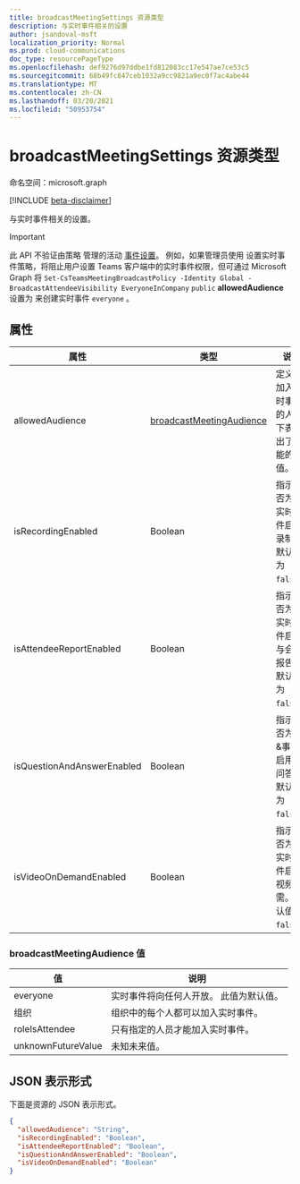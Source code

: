 ```yaml
---
title: broadcastMeetingSettings 资源类型
description: 与实时事件相关的设置
author: jsandoval-msft
localization_priority: Normal
ms.prod: cloud-communications
doc_type: resourcePageType
ms.openlocfilehash: def9276d97ddbe1fd812083cc17e547ae7ce53c5
ms.sourcegitcommit: 68b49fc847ceb1032a9cc9821a9ec0f7ac4abe44
ms.translationtype: MT
ms.contentlocale: zh-CN
ms.lasthandoff: 03/20/2021
ms.locfileid: "50953754"
---
```

# <a name="broadcastmeetingsettings-resource-type"></a>broadcastMeetingSettings 资源类型

命名空间：microsoft.graph

[!INCLUDE [beta-disclaimer](../../includes/beta-disclaimer.md)]

与实时事件相关的设置。

> [!IMPORTANT]
> 此 API 不验证由策略 管理的活动 [事件设置](/microsoftteams/teams-live-events/set-teams-live-events-policies-using-powershell)。
> 例如，如果管理员使用 设置实时事件策略，将阻止用户设置 Teams 客户端中的实时事件权限，但可通过 Microsoft Graph 将 `Set-CsTeamsMeetingBroadcastPolicy -Identity Global -BroadcastAttendeeVisibility EveryoneInCompany` `public` **allowedAudience** 设置为 来创建实时事件 `everyone` 。 

## <a name="properties"></a>属性

| 属性                   | 类型                     | 说明                                                                     |
| -------------------------- | ------------------------ | ------------------------------------------------------------------------------- |
| allowedAudience            | [broadcastMeetingAudience](#broadcastmeetingaudience-values) | 定义可加入实时事件的人。 下表列出了可能的值。 |
| isRecordingEnabled         | Boolean                  | 指示是否为此实时事件启用录制。 默认值为 `false`。          |
| isAttendeeReportEnabled    | Boolean                  | 指示是否为此实时事件启用与会者报告。 默认值为 `false`。    |
| isQuestionAndAnswerEnabled | Boolean                  | 指示是否为此&事件启用了问答。 默认值为 `false`。                |
| isVideoOnDemandEnabled     | Boolean                  | 指示是否为此实时事件启用视频按需。 默认值为 `false`。    |

### <a name="broadcastmeetingaudience-values"></a>broadcastMeetingAudience 值

| 值              | 说明                                                       |
| ------------------ | ----------------------------------------------------------------- |
| everyone           | 实时事件将向任何人开放。 此值为默认值。 |
| 组织       | 组织中的每个人都可以加入实时事件。                     |
| roleIsAttendee     | 只有指定的人员才能加入实时事件。                |
| unknownFutureValue | 未知未来值。                                             |

## <a name="json-representation"></a>JSON 表示形式

下面是资源的 JSON 表示形式。

<!-- {
  "blockType": "resource",
  "optionalProperties": [],
  "@odata.type": "microsoft.graph.broadcastMeetingSettings"
}-->
```json
{
  "allowedAudience": "String",
  "isRecordingEnabled": "Boolean",
  "isAttendeeReportEnabled": "Boolean",
  "isQuestionAndAnswerEnabled": "Boolean",
  "isVideoOnDemandEnabled": "Boolean"
}
```

<!-- uuid: 8fcb5dbc-d5aa-4681-8e31-b001d5168d79
2015-10-25 14:57:30 UTC -->
<!--
{
  "type": "#page.annotation",
  "description": "broadcastSettings resource",
  "keywords": "",
  "section": "documentation",
  "tocPath": "",
  "suppressions": []
}
-->
